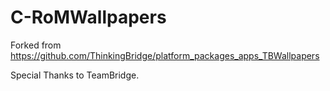 C-RoMWallpapers
===============

Forked from https://github.com/ThinkingBridge/platform_packages_apps_TBWallpapers

Special Thanks to TeamBridge.

